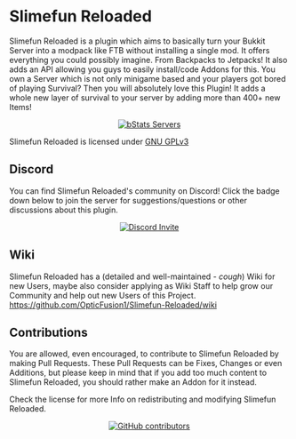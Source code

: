 # Slimefun Reloaded
Slimefun Reloaded is a plugin which aims to basically turn your Bukkit Server into a modpack like FTB without installing a single mod. It offers everything you could possibly imagine. From Backpacks to Jetpacks!
It also adds an API allowing you guys to easily install/code Addons for this.
You own a Server which is not only minigame based and your players got bored of playing Survival?
Then you will absolutely love this Plugin! 
It adds a whole new layer of survival to your server by adding more than 400+ new Items!

<p align="center">
  <a href="https://bstats.org/plugin/bukkit/SlimefunReloaded">
    <img alt="bStats Servers" src="https://img.shields.io/bstats/servers/4574?color=%2344AD44&label=Servers%20using%20SlimefunReloaded4&logo=https%3A%2F%2Fimg.shields.io%2Fbstats%2Fservers%2F4574%3Fcolor%3D%252344AD44%26label%3DServers%2520using%2520SlimefunReloaded%2520right%2520now%26style%3Dfor-the-badge&style=for-the-badge">
  </a>
</p>

Slimefun Reloaded is licensed under 
[GNU GPLv3](https://github.com/OpticFusion1/Slimefun-Reloaded/blob/master/LICENSE)

## Discord
You can find Slimefun Reloaded's community on Discord!
Click the badge down below to join the server for suggestions/questions or other discussions about this plugin.
<p align="center">
  <a href="https://discordapp.com/invite/cGvmws7">
    <img src="https://img.shields.io/discord/560716027672002560?color=7289DA&label=Discord&style=for-the-badge" alt="Discord Invite"/>
  </a>
</p>

## Wiki
Slimefun Reloaded has a (detailed and well-maintained - *cough*) Wiki for new Users, maybe also consider
applying as Wiki Staff to help grow our Community and help out new Users of this Project.
https://github.com/OpticFusion1/Slimefun-Reloaded/wiki


## Contributions
You are allowed, even encouraged, to contribute to Slimefun Reloaded by making Pull Requests.
These Pull Requests can be Fixes, Changes or even Additions, but please keep in mind that
if you add too much content to Slimefun Reloaded, you should rather make an Addon for it instead.

Check the license for more Info on redistributing and modifying Slimefun Reloaded.

<p align="center">
  <a href="https://github.com/OpticFusion1/Slimefun-Reloaded/graphs/contributors">
    <img alt="GitHub contributors" src="https://img.shields.io/github/contributors/OpticFusion1/Slimefun-Reloaded?style=for-the-badge">
  </a>
</p>
